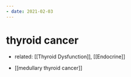 ```yaml
---
- date: 2021-02-03
---
```


# thyroid cancer

- related: [[Thyroid Dysfunction]], [[Endocrine]]

- [[medullary thyroid cancer]]
